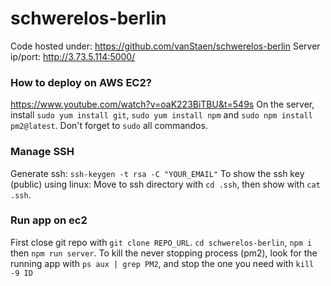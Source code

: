 # schwerelos-berlin

Code hosted under: https://github.com/vanStaen/schwerelos-berlin
Server ip/port: http://3.73.5.114:5000/

### How to deploy on AWS EC2?

https://www.youtube.com/watch?v=oaK223BiTBU&t=549s
On the server, install `sudo yum install git`, `sudo yum install npm` and `sudo npm install pm2@latest`. Don't forget to `sudo` all commandos.

### Manage SSH

Generate ssh: `ssh-keygen -t rsa -C "YOUR_EMAIL"`
To show the ssh key (public) using linux: Move to ssh directory with `cd .ssh`, then show with `cat .ssh`.

### Run app on ec2

First close git repo with `git clone REPO_URL`.
`cd schwerelos-berlin`, `npm i` then `npm run server`.
To kill the never stopping process (pm2), look for the running app with `ps aux | grep PM2`, and stop the one you need with `kill -9 ID`

